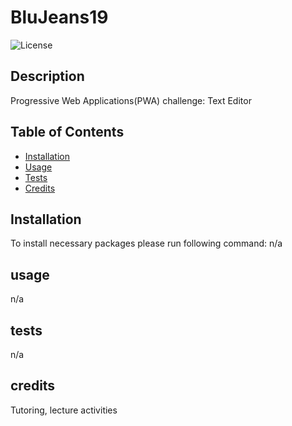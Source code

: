 # BluJeans19
![License](https://img.shields.io/badge/License-MIT-blue.svg)

## Description

Progressive Web Applications(PWA) challenge: Text Editor

## Table of Contents
* [Installation](#installation)
* [Usage](#usage)
* [Tests](#tests)
* [Credits](#credits)


## Installation

To install necessary packages please run following command:
n/a

## usage
n/a
## tests
n/a
## credits
Tutoring, lecture activities
